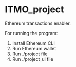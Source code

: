 # ITMO_project

Ethereum transactions enabler.

For running the program:
1) Install Ethereum CLI
2) Run Ethereum wallet
3) Run ./project file 
4) Run ./project_ui file
